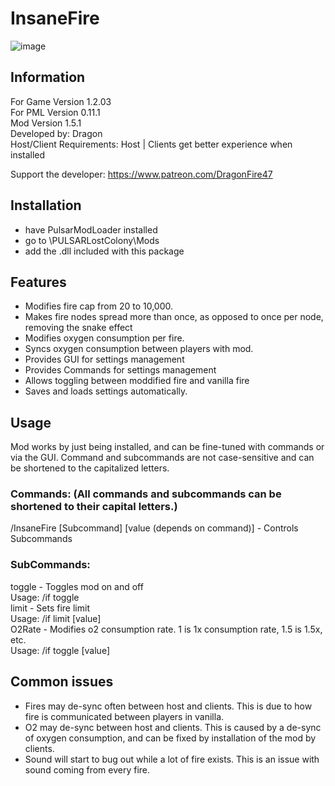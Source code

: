 # InsaneFire

![image](https://user-images.githubusercontent.com/46509577/235048056-2f0cf3a9-87b7-401e-a5bd-a3de9b149862.png)


## Information
For Game Version 1.2.03  
For PML Version 0.11.1  
Mod Version 1.5.1  
Developed by: Dragon  
Host/Client Requirements: Host | Clients get better experience when installed

Support the developer: https://www.patreon.com/DragonFire47


## Installation 
- have PulsarModLoader installed  
- go to \PULSARLostColony\Mods  
- add the .dll included with this package

## Features
- Modifies fire cap from 20 to 10,000.  
- Makes fire nodes spread more than once, as opposed to once per node, removing the snake effect  
- Modifies oxygen consumption per fire.  
- Syncs oxygen consumption between players with mod.  
- Provides GUI for settings management  
- Provides Commands for settings management  
- Allows toggling between moddified fire and vanilla fire  
- Saves and loads settings automatically.

## Usage
Mod works by just being installed, and can be fine-tuned with commands or via the GUI.
Command and subcommands are not case-sensitive and can be shortened to the capitalized letters.

### Commands: (All commands and subcommands can be shortened to their capital letters.)  
/InsaneFire [Subcommand] [value (depends on command)] - Controls Subcommands

### SubCommands:  
toggle - Toggles mod on and off  
Usage: /if toggle  
limit - Sets fire limit  
Usage: /if limit [value]  
O2Rate - Modifies o2 consumption rate. 1 is 1x consumption rate, 1.5 is 1.5x, etc.  
Usage: /if toggle [value]  

## Common issues
- Fires may de-sync often between host and clients. This is due to how fire is communicated between players in vanilla.  
- O2 may de-sync between host and clients. This is caused by a de-sync of oxygen consumption, and can be fixed by installation of the mod by clients.  
- Sound will start to bug out while a lot of fire exists. This is an issue with sound coming from every fire.
